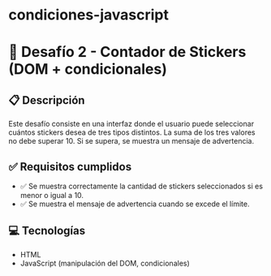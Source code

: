 # condiciones-javascript
# 🧷 Desafío 2 - Contador de Stickers (DOM + condicionales)

## 📋 Descripción

Este desafío consiste en una interfaz donde el usuario puede seleccionar cuántos stickers desea de tres tipos distintos. La suma de los tres valores no debe superar 10. Si se supera, se muestra un mensaje de advertencia.

## ✅ Requisitos cumplidos

- ✅ Se muestra correctamente la cantidad de stickers seleccionados si es menor o igual a 10.
- ✅ Se muestra el mensaje de advertencia cuando se excede el límite.

## 💻 Tecnologías

- HTML
- JavaScript (manipulación del DOM, condicionales)



